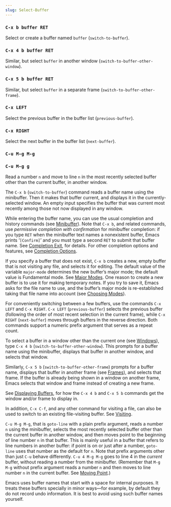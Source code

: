 ```yaml
---
slug: Select-Buffer
---
```


### `C-x b buffer RET`

Select or create a buffer named `buffer` (`switch-to-buffer`).

### `C-x 4 b buffer RET`

Similar, but select `buffer` in another window (`switch-to-buffer-other-window`).

### `C-x 5 b buffer RET`

Similar, but select `buffer` in a separate frame (`switch-to-buffer-other-frame`).

### `C-x LEFT`

Select the previous buffer in the buffer list (`previous-buffer`).

### `C-x RIGHT`

Select the next buffer in the buffer list (`next-buffer`).

### `C-u M-g M-g`

### `C-u M-g g`

Read a number `n` and move to line `n` in the most recently selected buffer other than the current buffer, in another window.

The `C-x b` (`switch-to-buffer`) command reads a buffer name using the minibuffer. Then it makes that buffer current, and displays it in the currently-selected window. An empty input specifies the buffer that was current most recently among those not now displayed in any window.

While entering the buffer name, you can use the usual completion and history commands (see [Minibuffer](/docs/emacs/Minibuffer)). Note that `C-x b`, and related commands, use *permissive completion with confirmation* for minibuffer completion: if you type `RET` when the minibuffer text names a nonexistent buffer, Emacs prints ‘`[Confirm]`’ and you must type a second `RET` to submit that buffer name. See [Completion Exit](/docs/emacs/Completion-Exit), for details. For other completion options and features, see [Completion Options](/docs/emacs/Completion-Options).

If you specify a buffer that does not exist, `C-x b` creates a new, empty buffer that is not visiting any file, and selects it for editing. The default value of the variable `major-mode` determines the new buffer’s major mode; the default value is Fundamental mode. See [Major Modes](/docs/emacs/Major-Modes). One reason to create a new buffer is to use it for making temporary notes. If you try to save it, Emacs asks for the file name to use, and the buffer’s major mode is re-established taking that file name into account (see [Choosing Modes](/docs/emacs/Choosing-Modes)).

For conveniently switching between a few buffers, use the commands `C-x LEFT` and `C-x RIGHT`. `C-x LEFT` (`previous-buffer`) selects the previous buffer (following the order of most recent selection in the current frame), while `C-x RIGHT` (`next-buffer`) moves through buffers in the reverse direction. Both commands support a numeric prefix argument that serves as a repeat count.

To select a buffer in a window other than the current one (see [Windows](/docs/emacs/Windows)), type `C-x 4 b` (`switch-to-buffer-other-window`). This prompts for a buffer name using the minibuffer, displays that buffer in another window, and selects that window.

Similarly, `C-x 5 b` (`switch-to-buffer-other-frame`) prompts for a buffer name, displays that buffer in another frame (see [Frames](/docs/emacs/Frames)), and selects that frame. If the buffer is already being shown in a window on another frame, Emacs selects that window and frame instead of creating a new frame.

See [Displaying Buffers](/docs/emacs/Displaying-Buffers), for how the `C-x 4 b` and `C-x 5 b` commands get the window and/or frame to display in.

In addition, `C-x C-f`, and any other command for visiting a file, can also be used to switch to an existing file-visiting buffer. See [Visiting](/docs/emacs/Visiting).

`C-u M-g M-g`, that is `goto-line` with a plain prefix argument, reads a number `n` using the minibuffer, selects the most recently selected buffer other than the current buffer in another window, and then moves point to the beginning of line number `n` in that buffer. This is mainly useful in a buffer that refers to line numbers in another buffer: if point is on or just after a number, `goto-line` uses that number as the default for `n`. Note that prefix arguments other than just `C-u` behave differently. `C-u 4 M-g M-g` goes to line 4 in the *current* buffer, without reading a number from the minibuffer. (Remember that `M-g M-g` without prefix argument reads a number `n` and then moves to line number `n` in the current buffer. See [Moving Point](/docs/emacs/Moving-Point).)

Emacs uses buffer names that start with a space for internal purposes. It treats these buffers specially in minor ways—for example, by default they do not record undo information. It is best to avoid using such buffer names yourself.
